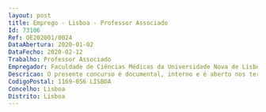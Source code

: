 ```yaml
--- 
layout: post
title: Emprego - Lisboa - Professor Associado
Id: 73106
Ref: OE202001/0024
DataAbertura: 2020-01-02
DataFecho: 2020-02-12
Trabalho: Professor Associado
Empregador: Faculdade de Ciências Médicas da Universidade Nova de Lisboa - NOVA Medical School
Descricao: O presente concurso é documental, interno e é aberto nos termos do artigo 77.º do Decreto  Lein.º 84 2019, de 28 de junho e rege  se pelas disposições constantes dos artigos 37.º e seguintesdo ECDU, bem como pelo Regulamento de Concursos da Carreira Docente Universitária da UniversidadeNova de Lisboa, publicados em Anexo ao Regulamento n.º 3012 2015 (DR, 2.ª série,n.º 58, de 24 de março) e pelo Regulamento n.º 609 2017 de 28 de novembro que altera e republicao Regulamento dos Concursos da Carreira Docente da Faculdade de Ciências Médicas daUniversidade Nova de Lisboa.
CodigoPostal: 1169-056 LISBOA
Concelho: Lisboa
Distrito: Lisboa
--- 
```

